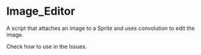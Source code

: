 # Image_Editor
A script that attaches an image to a Sprite and uses convolution to edit the image.

Check how to use in the Issues.
